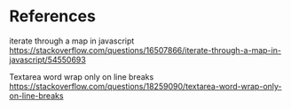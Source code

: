 
# References

iterate through a map in javascript
https://stackoverflow.com/questions/16507866/iterate-through-a-map-in-javascript/54550693


Textarea word wrap only on line breaks
https://stackoverflow.com/questions/18259090/textarea-word-wrap-only-on-line-breaks


